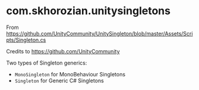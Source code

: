 # com.skhorozian.unitysingletons
 
From https://github.com/UnityCommunity/UnitySingleton/blob/master/Assets/Scripts/Singleton.cs

Credits to https://github.com/UnityCommunity

Two types of Singleton generics:
* <code>MonoSingleton</code> for MonoBehaviour Singletons
* <code>Singleton</code> for Generic C# Singletons
